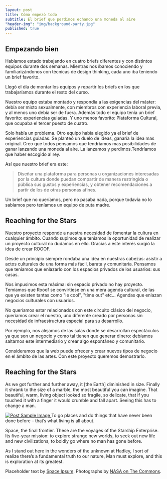 ```yaml
---
layout: post
title: Cómo empezó todo
subtitle: El brief que perdimos echando una moneda al aire
"header-img": "img/background-party.jpg"
published: true
---
```



<h2 class="section-heading">Empezando bien</h2>
<p>Habíamos estado trabajando en cuatro briefs diferentes y con distintos equipos durante dos semanas. Mientras nos íbamos conociendo y familiarizándonos con técnicas de design thinking, cada uno iba teniendo un brief favorito.</p>

<p>Llegó el día de montar los equipos y repartir los briefs en los que trabajaríamos durante el resto del curso.</p>

<p>Nuestro equipo estaba montado y respondía a las exigencias del máster: debía ser mixto sexualmente, con miembros con experiencia laboral previa, y al menos uno debía ser de fuera. Además todo el equipo tenía un brief favorito: experiencias guiadas. Y uno menos favorito: Plataforma Cultural, que ocupaba el tercer puesto de cuatro.</p>

<p>Solo había un problema. Otro equipo había elegido ya el brief de experiencias guiadas. Se planteó un duelo de ideas, ganaría la idea mas original. Creo que todos pensamos que tendríamos mas posibilidades de ganar lanzando una moneda al aire. La lanzamos y perdimos.Tendríamos que haber escogido al rey.</p>

<p>Así que nuestro brief era este:</p>
<blockquote>Diseñar una plataforma para personas u organizaciones interesadas por la cultura donde puedan compartir de manera restringida o pública sus gustos y experiencias, y obtener recomendaciones a partir de los de otras personas afines. </blockquote>

<p>Un brief que no queríamos, pero no pasaba nada, porque todavía no lo sabíamos pero teníamos un equipo de puta madre.</p>



<h2 class="section-heading">Reaching for the Stars</h2>

<p>Nuestro proyecto responde a nuestra necesidad de fomentar la cultura en cualquier ámbito. Cuando supimos que teníamos la oportunidad de realizar un proyecto cultural no dudamos en ello. Gracias a éste interés surgió la idea de crear ROOOF.</p>

<p>Desde un principio siempre rondaba una idea en nuestras cabezas: asistir a actos culturales de una forma más fácil, barata y comunitaria. Pensamos que teníamos que enlazarlo con los espacios privados de los usuarios: sus casas.</p>

<p>Nos impusimos esta máxima: sin espacio privado no hay proyecto. Temíamos que Rooof se convirtiese en una mera agenda cultural, de las que ya existen tantas como "le cool", "time out" etc... Agendas que enlazan negocios culturales con usuarios.</p>

<p>No queríamos estar relacionados con este circuito clásico del negocio, queríamos crear el nuestro, uno diferente creado por personas sin necesidad de infraestructura especial para su desarrollo.</p>

<p>Por ejemplo, nos alejamos de las salas donde se desarrollan espectáculos ya que son un negocio y como tal tienen que generar dinero: debíamos saltarnos este intermediario y crear algo espontáneo y comunitario.</p>

<p>Consideramos que la web puede ofrecer y crear nuevos tipos de negocio en el ámbito de las artes. Con este proyecto queremos demostrarlo.
</p>


<h2 class="section-heading">Reaching for the Stars</h2>

<p>As we got further and further away, it [the Earth] diminished in size. Finally it shrank to the size of a marble, the most beautiful you can imagine. That beautiful, warm, living object looked so fragile, so delicate, that if you touched it with a finger it would crumble and fall apart. Seeing this has to change a man.</p>

<a href="#">
    <img src="{{ site.baseurl }}/img/post-sample-image.jpg" alt="Post Sample Image">
</a>
<span class="caption text-muted">To go places and do things that have never been done before – that’s what living is all about.</span>

<p>Space, the final frontier. These are the voyages of the Starship Enterprise. Its five-year mission: to explore strange new worlds, to seek out new life and new civilizations, to boldly go where no man has gone before.</p>

<p>As I stand out here in the wonders of the unknown at Hadley, I sort of realize there’s a fundamental truth to our nature, Man must explore, and this is exploration at its greatest.</p>

<p>Placeholder text by <a href="http://spaceipsum.com/">Space Ipsum</a>. Photographs by <a href="https://www.flickr.com/photos/nasacommons/">NASA on The Commons</a>.</p>
